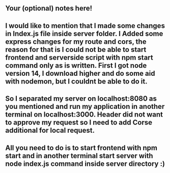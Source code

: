 ## Your (optional) notes here!

## I would like to mention that I made some changes in Index.js file inside server folder. I Added some express changes for my route and cors, the reason for that is I could not be able to start frontend and serverside script with npm start command only as is written. First I got node version 14, I download higher and do some aid with nodemon, but I couldnt be able to do it.

## So I separated my server on localhost:8080 as you mentioned and run my application in another terminal on localhost:3000. Header did not want to approve my request so I need to add Corse additional for local request.

## All you need to do is to start frontend with npm start and in another terminal start server with node index.js command inside server directory :)
